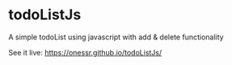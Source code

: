 # todoListJs

A simple todoList using javascript with add & delete functionality

See it live: https://onessr.github.io/todoListJs/
